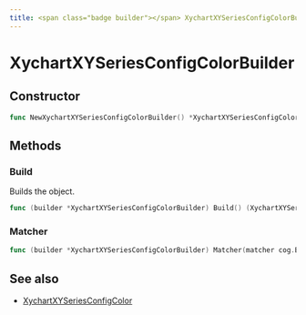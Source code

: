 ```yaml
---
title: <span class="badge builder"></span> XychartXYSeriesConfigColorBuilder
---
```

# <span class="badge builder"></span> XychartXYSeriesConfigColorBuilder

## Constructor

```go
func NewXychartXYSeriesConfigColorBuilder() *XychartXYSeriesConfigColorBuilder
```
## Methods

### <span class="badge object-method"></span> Build

Builds the object.

```go
func (builder *XychartXYSeriesConfigColorBuilder) Build() (XychartXYSeriesConfigColor, error)
```

### <span class="badge object-method"></span> Matcher

```go
func (builder *XychartXYSeriesConfigColorBuilder) Matcher(matcher cog.Builder[xychart.MatcherConfig]) *XychartXYSeriesConfigColorBuilder
```

## See also

 * <span class="badge object-type-struct"></span> [XychartXYSeriesConfigColor](./object-XychartXYSeriesConfigColor.md)
